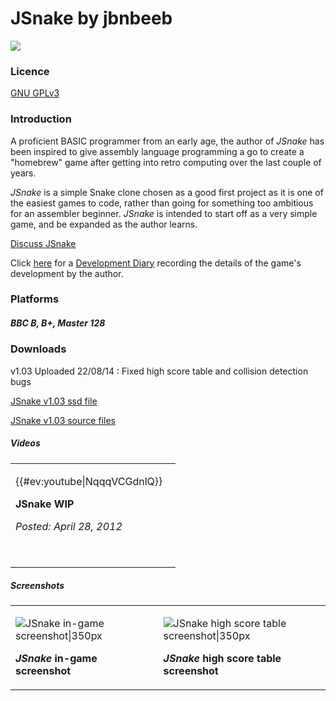 # JSnake by jbnbeeb

![](./images/Lsfinal2wiki.JPG)

### Licence

[GNU GPLv3](http://en.wikipedia.org/wiki/GNU_General_Public_License)

### Introduction

A proficient BASIC programmer from an early age, the author of _JSnake_ has been inspired to give assembly language programming a go to create a "homebrew" game after getting into retro computing over the last couple of years.

_JSnake_ is a simple Snake clone chosen as a good first project as it is one of the easiest games to code, rather than going for something too ambitious for an assembler beginner. _JSnake_ is intended to start off as a very simple game, and be expanded as the author learns.

[Discuss JSnake](http://www.retrosoftware.co.uk/forum/viewforum.php?f=94)

Click [here](JSnakeDevDiary "wikilink") for a [Development Diary](JSnakeDevDiary "wikilink") recording the details of the game's development by the author.

### Platforms

##### BBC B, B+, Master 128

### Downloads

v1.03 Uploaded 22/08/14 : Fixed high score table and collision detection bugs

[JSnake v1.03 ssd file](http://retrosoftware.co.uk/wiki/images/0/01/Jsnake103.zip)

[JSnake v1.03 source files](http://retrosoftware.co.uk/wiki/images/5/5a/Jsnake_sourcefiles.zip)

##### Videos

<table>

<tbody>

<tr class="odd">

<td><p>{{#ev:youtube|NqqqVCGdnlQ}}   <br />

<strong>JSnake WIP</strong><br />

<em>Posted: April 28, 2012</em><br />

<br />

</p></td>

</tr>

<tr class="even">

</tr>

</tbody>

</table>

##### Screenshots

<table>

<tbody>

<tr class="odd">

<td><p><img src="Jsnake102 ingame.png" title="fig:JSnake in-game screenshot|350px" alt="JSnake in-game screenshot|350px" /><br />

<strong><em>JSnake</em> in-game screenshot</strong><br />

</p></td>

<td><p><img src="Jsnake102 hiscore.png" title="fig:JSnake high score table screenshot|350px" alt="JSnake high score table screenshot|350px" /><br />

<strong><em>JSnake</em> high score table screenshot</strong><br />

</p></td>

</tr>

</tbody>

</table>
